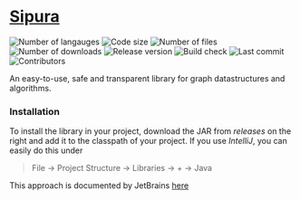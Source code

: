 # [Sipura](https://www.google.com/maps/@-2.2124651,99.6788144,12.01z)

![Number of langauges](https://img.shields.io/github/languages/count/sipura/Sipura)
![Code size](https://img.shields.io/github/languages/code-size/sipura/Sipura)
![Number of files](https://img.shields.io/github/directory-file-count/sipura/Sipura)
![Number of downloads](https://img.shields.io/github/downloads/sipura/Sipura/total)
![Release version](https://img.shields.io/github/v/tag/sipura/Sipura)
![Build check](https://img.shields.io/github/actions/workflow/status/sipura/Sipura/code-checks.yml)
![Last commit](https://img.shields.io/github/last-commit/sipura/Sipura)
![Contributors](https://img.shields.io/github/contributors/sipura/Sipura)

An easy-to-use, safe and transparent library for graph datastructures and algorithms.

### Installation

To install the library in your project, download the
JAR from *releases* on the right and add it to the classpath of your
project.
If you use *IntelliJ*, you can easily do this under 

> File → Project Structure → Libraries → + → Java

This approach is documented by
JetBrains [here](https://www.jetbrains.com/help/idea/library.html#define-a-project-library)
